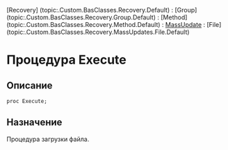 ﻿---
Link: .Recovery.MassUpdates.File.@Execute
---

[Recovery]  (topic:.Custom.BasClasses.Recovery.Default) :
[Group]     (topic:.Custom.BasClasses.Recovery.Group.Default) :
[Method]    (topic:.Custom.BasClasses.Recovery.Method.Default) :
[MassUpdate](topic:.Custom.BasClasses.Recovery.MassUpdates.Default) :
[File]      (topic:.Custom.BasClasses.Recovery.MassUpdates.File.Default)

# Процедура Execute

## Описание

    proc Execute;

## Назначение

Процедура загрузки файла.